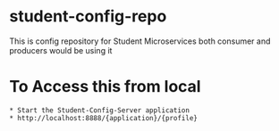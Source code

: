 # student-config-repo
This is config repository for Student Microservices both consumer and producers would be using it

# To Access this from local
```
* Start the Student-Config-Server application
* http://localhost:8888/{application}/{profile}
```
